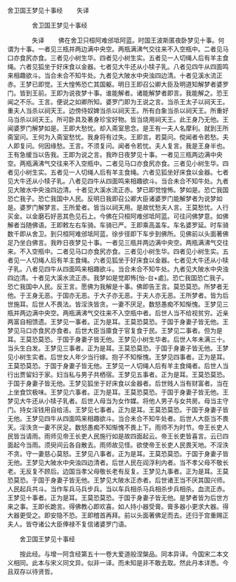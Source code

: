   舍卫国王梦见十事经
　　失译




　　　　舍卫国王梦见十事经

　　　　失译
　　佛在舍卫只桓阿难邠坻阿蓝。时国王波斯匿夜卧梦见十事。何谓为十事。一者见三瓶并两边满中央空。两瓶满沸气交往来不入空瓶中。二者见马口亦食尻亦食。三者见小树生华。四者见小树生实。五者见一人切绳人后有羊主食绳。六者见狐坐于好床食以金器。七者见大牛还从小犊子乳。八者见四牛从四面鸣来相趣欲斗。当合未合不知牛处。九者见大陂水中央浊四边清。十者见溪水流正赤。王梦已即觉。王大惶怖恐亡其国躯。明日王即召公卿大臣及明道知解梦者婆罗门。皆到王前。王即为说夜梦十事。谁能解者。诸能解梦者即言。我能解之。恐王闻之不乐。王言。便说之如卿所知。婆罗门即为王说之言。当杀王太子以祠天王。重夫人当杀以祠天王。边傍侍奴婢当杀以祠天王。所有白象当杀以祠天王。所重好马当杀以祠天王。所可卧具及著身珍宝好物。皆当烧用祠天王。此王身乃无他。王闻婆罗门解梦如是。王即大愁忧。却入斋室思念。是王有一夫人名摩利。就到王所斋室问。王何为入斋室愁忧。我身将有过失。王即言。若莫问。傥闻者令若愁。夫人即复问。何因缘愁。王言。不须复问。闻者令若忧。夫人复言。我是王身半也。王有急缓当以告我。王即为说之言。我昨日夜梦见十事。一者见三瓶两边满中央空。两瓶满沸气交往来不入空瓶中。二者见马口亦食尻亦食。三者见小树生华。四者见小树生实。五者见一人切绳人后有羊主食绳。六者见狐坐好床食以金器。七者见大牛还从小犊子乳。八者见四牛从四面鸣来相趣欲斗。当合未合不知牛处。九者见大陂水中央浊四边清。十者见大溪水流正赤。梦已即觉惶怖。梦如是。恐亡我国恐亡我子。恐亡我国中人民。反明日我即召公卿大臣诸婆罗门能解梦者为说梦如是。婆罗门解梦言。王所爱者。皆当以祠天用。是故忧愁夫人言。王莫愁忧。人行买金。以金磨石好恶其色见石上。今佛在只桓阿难邠坻阿蓝。可往问佛梦意。如佛解者当随佛语。王即敕左右车骑。车骑已严。王即乘高盖车。车名婆罗延。时车骑数千即从舍卫。到只桓阿难邠坻阿蓝。徐步径即下车步到佛所。见佛前以头面著佛足乃坐白佛言。我昨日夜梦见十事。一者见三瓶并两边满中央空。两瓶满沸气交往来。不入空瓶中。二者见马口亦食尻亦食。三者见小树生华。四者见小树生实。五者见一人切绳人后有羊主食绳。六者见狐坐于好床食以金器。七者见大牛还从小犊子乳。八者见四牛从四面鸣来相趣欲斗。当合未合不知牛处。九者见大陂水中央浊四边清。十者见大溪水流正赤。我梦如是觉即怖[怡-台+處]。恐亡我国恐亡我子。恐亡我国中人民。反王言。愿佛为我解是十事。佛即告王言。莫恐莫恐。所梦者无他。于王身无恶。于国亦无恶。于大子亦无恶。于夫人亦无恶。王所梦者。皆为后世施耳。后世人不畏法。皆淫泆皆贪。一妻不厌足。数怒愚痴不知惭愧。王梦见三瓶并两边满中央空。两瓶满沸气交往来不入空瓶中者。后世人当不给视贫穷。近亲两富自相馈遗。王梦见一事者。正为是耳。王莫恐莫恐。于国于身妻子皆无他。王梦见马口亦食尻亦食者。后世大臣当廪食于官复食于民。王梦见二事者。但为是耳。王莫恐莫恐。于国于身妻子皆无他。王梦见小树生华者。后世人年未满三十。当头生白发。王梦见三事者。正为是耳。王莫恐莫恐。于国于身妻子皆无他。王梦见小树生实者。后世女人年少当行嫁。抱子不知惭愧。王梦见四事者。正为是耳。王莫恐莫恐。于国于身妻子皆无他。王梦见一人切绳人后有羊主食绳者。后世人当行出贾留妇于家。妇当私与男子共栖宿。王梦见五事者。正为是耳。王莫恐莫恐。于国于身妻子皆无他。王梦见狐坐于好床食以金器者。后世贱人当有财富者。当在上坐食饮极味。王梦见六事者。正为是耳。王莫恐莫恐。于国于身妻子皆无他。王梦见大牛还从小犊子乳者。后世人母当为女作媒。将他人男子与女共房。母当主守门。持女淫钱用自给活。王梦见七事者。正为是耳。王莫恐莫恐。于国于身妻子皆无他。王梦见四牛从四面鸣来相趣欲斗。当合未合不知牛处者。后世人大臣当不畏天。淫泆贪一妻不厌足。数怒愚痴不知惭愧不畏上下。雨师不为时节。帝王长吏人民皆当请雨。雨师见帝王长吏人民施行如是故四面起云。帝王长吏皆喜言。云已四面起今当雨。须臾间云各自散去。雨师故见怪。欲使帝王长吏人民畏天地。不淫泆不贪。守一妻慈心莫怒。王梦见八事者。正为是耳。王莫恐莫恐。于国于身妻子皆无他。王梦见大陂水中央浊四边清者。后世人民在阎浮利内者。当不孝父母不敬长老。无反复不顾后。边国当孝父母敬长老有反复。王梦见九事者。正为是耳。王莫恐莫恐。于国于身妻子皆无他。王梦见大陂水正赤者。后世诸王当不厌其国兴师。人民起兵共斗。当作车兵马兵步兵。当以车兵相杀马兵相杀步兵相杀。血流正赤。王梦见十事者。正为是耳。王莫恐莫恐。于国于身妻子皆无他。是梦者皆为后世方来之事。王即长跪言。得佛教心即欢喜。如人持小器受膏。膏多器小更求大器。得大器更受之。即安隐不恐。王即稽首再拜。前以头面著佛足而去。还归于宫重赐正夫人。皆夺诸公大臣俸禄不复信诸婆罗门语。

　　舍卫国王梦见十事经

　　按此经。与增一阿含经第五十一卷大爱道般涅槃品。同本异译。今国宋二本文义相同。此本与宋义同文异。似非一译。而未知是非不敢去取。然此丹本详悉。今且双存以待贤哲。

